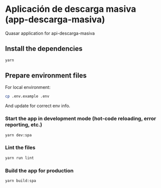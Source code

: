 # Aplicación de descarga masiva (app-descarga-masiva)

Quasar application for api-descarga-masiva

## Install the dependencies

```bash
yarn
```

## Prepare environment files

For local environment:

```bash
cp .env.example .env
```

And update for correct env info.

### Start the app in development mode (hot-code reloading, error reporting, etc.)

```bash
yarn dev:spa
```

### Lint the files

```bash
yarn run lint
```

### Build the app for production

```bash
yarn build:spa
```
